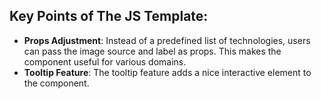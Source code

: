 ## Key Points of The JS Template:
* **Props Adjustment**: Instead of a predefined list of technologies, users can pass the image source and label as props. This makes the component useful for various domains.
* **Tooltip Feature**: The tooltip feature adds a nice interactive element to the component.
